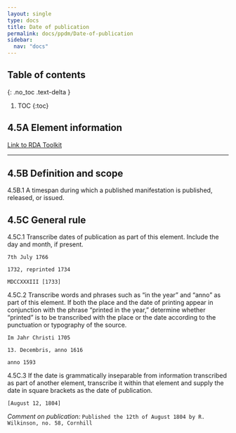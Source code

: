 ```yaml
---
layout: single
type: docs
title: Date of publication
permalink: docs/ppdm/Date-of-publication
sidebar:
  nav: "docs"
---
```



## Table of contents
{: .no_toc .text-delta }

1. TOC
{:toc}

## 4.5A Element information

[Link to RDA Toolkit](https://beta.rdatoolkit.org/Content/Index?externalId=en-US_ala-26b84eaa-054e-3c8c-8933-8760b9b2046f)

---

## 4.5B Definition and scope

<a name="4.5B.1">4.5B.1</a> A timespan during which a published manifestation is published, released, or issued.

## 4.5C General rule

<a name="4.5C.1">4.5C.1</a> Transcribe dates of publication as part of this element. Include the day and month, if present.

```7th July 1766```

```1732, reprinted 1734```

```MDCCXXXIII [1733]```

<a name="4.5C.2">4.5C.2</a> Transcribe words and phrases such as “in the year” and “anno” as part of this element. If both the place and the date of printing appear in conjunction with the phrase “printed in the year,” determine whether “printed” is to be transcribed with the place or the date according to the punctuation or typography of the source.

```Im Jahr Christi 1705```

```13. Decembris, anno 1616```

```anno 1593```

<a name="4.5C.3">4.5C.3</a> If the date is grammatically inseparable from information transcribed as part of another element, transcribe it within that element and supply the date in square brackets as the date of publication.

```[August 12, 1804]```

*Comment on publication:* ```Published the 12th of August 1804 by R. Wilkinson, no. 58, Cornhill```
